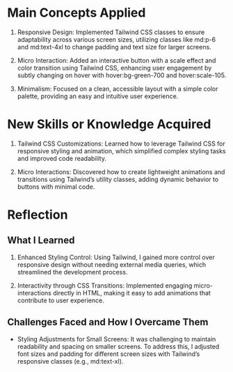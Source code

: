 # Main Concepts Applied

1. Responsive Design: Implemented Tailwind CSS classes to ensure adaptability across various screen sizes, utilizing classes like md:p-6 and md:text-4xl to change padding and text size for larger screens.

2. Micro Interaction: Added an interactive button with a scale effect and color transition using Tailwind CSS, enhancing user engagement by subtly changing on hover with hover:bg-green-700 and hover:scale-105.

3. Minimalism: Focused on a clean, accessible layout with a simple color palette, providing an easy and intuitive user experience.


# New Skills or Knowledge Acquired

1. Tailwind CSS Customizations: Learned how to leverage Tailwind CSS for responsive styling and animation, which simplified complex styling tasks and improved code readability.

2. Micro Interactions: Discovered how to create lightweight animations and transitions using Tailwind’s utility classes, adding dynamic behavior to buttons with minimal code.


# Reflection
## What I Learned

1. Enhanced Styling Control: Using Tailwind, I gained more control over responsive design without needing external media queries, which streamlined the development process.

2. Interactivity through CSS Transitions: Implemented engaging micro-interactions directly in HTML, making it easy to add animations that contribute to user experience.


## Challenges Faced and How I Overcame Them

* Styling Adjustments for Small Screens: It was challenging to maintain readability and spacing on smaller screens. To address this, I adjusted font sizes and padding for different screen sizes with Tailwind’s responsive classes (e.g., md:text-xl).
